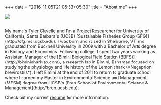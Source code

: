 +++
date = "2016-11-05T21:05:33+05:30"
title = "About me"
+++

![](/img/head_shot.jpg#floatleft)

<br>
My name's Tyler Clavelle and I'm a Project Researcher for University of California, Santa Barbara's (UCSB)
[Sustainable Fisheries Group (SFG)](http://sfg.msi.ucsb.edu). I was born and raised in Shelburne, VT and graduated from Bucknell University in 2009 with a Bachelor of Arts degree in Biology and Economics. Following college, I spent two years working as Assistant Manager of the [Bimini Biological Field Station (BBFS)](http://biminisharklab.com), a research lab in Bimini, Bahamas focused on studying the physiology and life history of the Lemon shark (*Negaprion brevirostris*). I left Bimini at the end of 2011 to return to graduate school where I earned my Master in Environmental Science and Management (MESM) degree from UCSB's [Bren School of Environmental Science & Management](http://bren.ucsb.edu).

  
Check out my current [resume](../files/clavelle-resume.pdf) for more information. 

